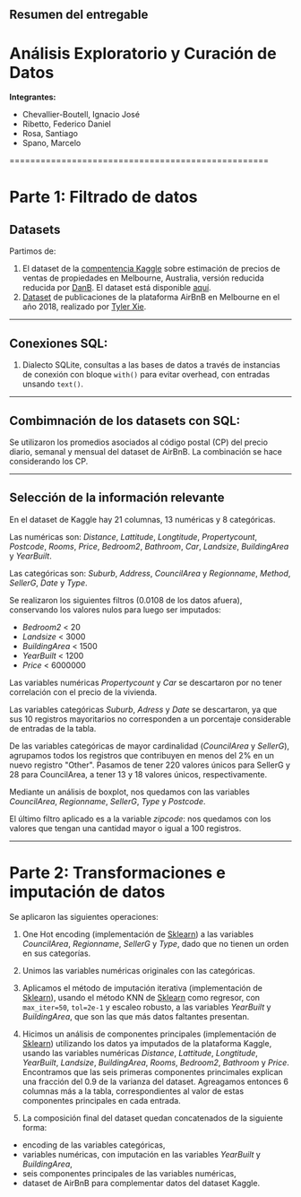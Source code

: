 
## Resumen del entregable
# Análisis Exploratorio y Curación de Datos

**Integrantes:**

* Chevallier-Boutell, Ignacio José
* Ribetto, Federico Daniel
* Rosa, Santiago
* Spano, Marcelo

==================================================

# Parte 1: Filtrado de datos

## Datasets

Partimos de:
1. El dataset de la [compentencia Kaggle](https://www.kaggle.com/dansbecker/melbourne-housing-snapshot) sobre estimación de precios de ventas de propiedades en Melbourne, Australia, versión reducida reducida por [DanB](https://www.kaggle.com/dansbecker). El dataset está disponible [aquí](https://cs.famaf.unc.edu.ar/~mteruel/datasets/diplodatos/melb_data.csv).
2. [Dataset](https://www.kaggle.com/tylerx/melbourne-airbnb-open-data?select=cleansed_listings_dec18.csv) de publicaciones de la plataforma AirBnB en Melbourne en el año 2018, realizado por [Tyler Xie](https://www.kaggle.com/tylerx).

--------------------------------------------------

## Conexiones SQL:
1. Dialecto SQLite, consultas a las bases de datos a través de instancias de conexión con bloque `with()` para evitar overhead, con entradas unsando `text()`.

--------------------------------------------------

## Combimnación de los datasets con SQL:
Se utilizaron los promedios asociados al código postal (CP) del precio diario, semanal y mensual del dataset de AirBnB. La combinación se hace considerando los CP.

--------------------------------------------------
## Selección de la información relevante

En el dataset de Kaggle hay 21 columnas, 13 numéricas y 8 categóricas.

Las numéricas son: _Distance_, _Lattitude_, _Longtitude_, _Propertycount_, _Postcode_, _Rooms_, _Price_, _Bedroom2_, _Bathroom_, _Car_, _Landsize_, _BuildingArea_ y _YearBuilt_.

Las categóricas son: _Suburb_, _Address_, _CouncilArea_ y _Regionname_, _Method_, _SellerG_, _Date_ y _Type_.

Se realizaron los siguientes filtros (0.0108 de los datos afuera), conservando los valores nulos para luego ser imputados:

* _Bedroom2_ < 20
* _Landsize_ < 3000
* _BuildingArea_ < 1500
* _YearBuilt_ < 1200
* _Price_ < 6000000

Las variables numéricas _Propertycount_ y _Car_ se descartaron por no tener correlación con el precio de la vivienda.

Las variables categóricas _Suburb_,  _Adress_ y  _Date_ se descartaron, ya que sus 10 registros mayoritarios no corresponden a un porcentaje considerable de entradas de la tabla.


 De las variables categóricas de mayor cardinalidad (_CouncilArea_ y _SellerG_), agrupamos todos los registros que contribuyen en menos del 2% en un nuevo registro "Other". Pasamos de tener 220 valores únicos para SellerG y 28 para CouncilArea, a tener 13 y 18 valores únicos, respectivamente.

Mediante un análisis de boxplot, nos quedamos con las variables _CouncilArea_, _Regionname_, _SellerG_, _Type_ y _Postcode_.

El último filtro aplicado es a la variable _zipcode_: nos quedamos con los valores que tengan una cantidad mayor o igual a 100 registros.

----------------------------------------------------------------------------------------------------

# Parte 2: Transformaciones e imputación de datos

Se aplicaron las siguientes operaciones:
1. One Hot encoding (implementación de [Sklearn](https://scikit-learn.org/stable/modules/generated/sklearn.preprocessing.OneHotEncoder.html)) a las variables _CouncilArea_, _Regionname_, _SellerG_ y _Type_, dado que no tienen un orden en sus categorías.

2. Unimos las variables numéricas originales con las categóricas.

3. Aplicamos el método de imputación iterativa (implementación de [Sklearn](https://scikit-learn.org/stable/modules/generated/sklearn.impute.IterativeImputer.html)), usando el método KNN de [Sklearn](https://scikit-learn.org/stable/modules/generated/sklearn.neighbors.KNeighborsRegressor.html) como regresor, con `max_iter=50`, `tol=2e-1` y escaleo robusto, a las variables _YearBuilt_ y _BuildingArea_, que son las que más datos faltantes presentan.

4. Hicimos un análisis de componentes principales (implementación de [Sklearn](https://scikit-learn.org/stable/modules/generated/sklearn.decomposition.PCA.html)) utilizando los datos ya imputados de la plataforma Kaggle, usando las variables numéricas _Distance_, _Lattitude_, _Longtitude_, _YearBuilt_, _Landsize_, _BuildingArea_, _Rooms_, _Bedroom2_, _Bathroom_ y _Price_. Encontramos que las seis primeras componentes princimales explican una fracción del 0.9 de la varianza del dataset. Agreagamos entonces 6 columnas más a la tabla, correspondientes al valor de estas componentes principales en cada entrada.

5. La composición final del dataset quedan concatenados de la siguiente forma:
* encoding de las variables categóricas,
* variables numéricas, con imputación en las variables _YearBuilt_ y _BuildingArea_,
* seis componentes principales de las variables numéricas,
* dataset de AirBnB para complementar datos del dataset Kaggle.
